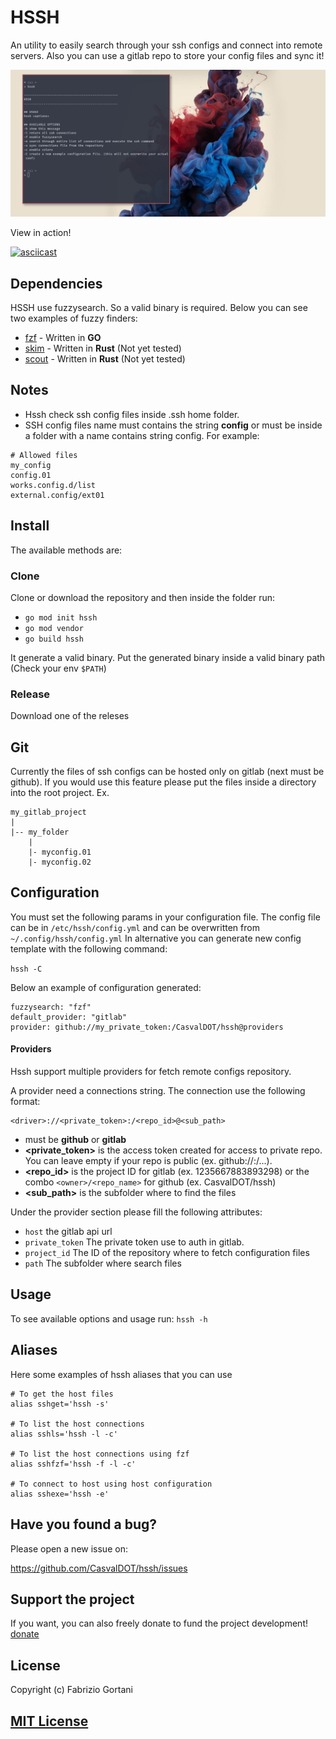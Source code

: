 # HSSH 

An utility to easily search through your ssh configs and connect into remote servers.
Also you can use a gitlab repo to store your config files and sync it!

![Screenshot](https://raw.githubusercontent.com/CasvalDOT/hssh/master/screenshot.png)

View in action!

[![asciicast](https://asciinema.org/a/L4JOn8VIieGV3EI32C9aeDCeU.svg)](https://asciinema.org/a/L4JOn8VIieGV3EI32C9aeDCeU)

## Dependencies
HSSH use fuzzysearch. So a valid binary is required.
Below you can see two examples of fuzzy finders:
- [fzf](https://github.com/junegunn/fzf) - Written in **GO**
- [skim](https://github.com/lotabout/skim) - Written in **Rust** (Not yet tested)
- [scout](https://github.com/jhbabon/scout) - Written in **Rust** (Not yet tested)

## Notes
- Hssh check ssh config files inside .ssh home folder.
- SSH config files name must contains the string **config** or must be inside a folder with a name contains string config.
For example:

```
# Allowed files
my_config
config.01
works.config.d/list
external.config/ext01
```


## Install
The available methods are:

### Clone
Clone or download the repository and then inside the folder run:

- `go mod init hssh`
- `go mod vendor`
- `go build hssh`

It generate a valid binary. Put the generated binary inside a valid binary path (Check your env `$PATH`)

### Release
Download one of the releses

## Git
Currently the files of ssh configs can be hosted only on gitlab (next must be github). If you would use this feature
please put the files inside a directory into the root project. Ex.
```
my_gitlab_project
|
|-- my_folder
    |
    |- myconfig.01
    |- myconfig.02
```

## Configuration
You must set the following params in your configuration file.
The config file can be in `/etc/hssh/config.yml` and can be overwritten 
from `~/.config/hssh/config.yml`
In alternative you can generate new config template with the
following command:

`hssh -C`

Below an example of configuration generated:

```
fuzzysearch: "fzf"
default_provider: "gitlab"
provider: github://my_private_token:/CasvalDOT/hssh@providers
```

#### Providers
Hssh support multiple providers for fetch remote configs repository.

A provider need a connections string. The connection use the following format:
```
<driver>://<private_token>:/<repo_id>@<sub_path>
```

- **<driver>** must be **github** or **gitlab**
- **<private_token>** is the access token created for access to private repo. You can leave empty if your repo is public (ex. github://:/...).
- **<repo_id>** is the project ID for gitlab (ex. 1235667883893298) or the combo `<owner>/<repo_name>` for github (ex. CasvalDOT/hssh)
- **<sub_path>** is the subfolder where to find the files

Under the provider section please fill the following attributes:
- `host` the gitlab api url
- `private_token` The private token use to auth in gitlab.
- `project_id` The ID of the repository where to fetch configuration files
- `path` The subfolder where search files

## Usage
To see available options and usage run:
`hssh -h`

## Aliases

Here some examples of hssh aliases
that you can use

```
# To get the host files
alias sshget='hssh -s'

# To list the host connections
alias sshls='hssh -l -c'

# To list the host connections using fzf
alias sshfzf='hssh -f -l -c'

# To connect to host using host configuration
alias sshexe='hssh -e'
```

## Have you found a bug?

Please open a new issue on:

https://github.com/CasvalDOT/hssh/issues

## Support the project
If you want, you can also freely donate to fund the project development!
[donate](https://paypal.me/FGortani)

## License

Copyright (c) Fabrizio Gortani

[MIT License](http://en.wikipedia.org/wiki/MIT_License)
---

